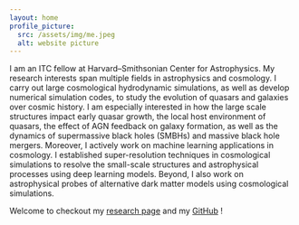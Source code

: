 ```yaml
---
layout: home
profile_picture:
  src: /assets/img/me.jpeg
  alt: website picture
---
```




<p>
I am an ITC fellow at Harvard–Smithsonian Center for Astrophysics. My research interests span multiple fields in astrophysics and cosmology. I carry out large cosmological hydrodynamic simulations, as well as develop numerical simulation codes, to study the evolution of quasars and galaxies over cosmic history. I am especially interested in how the large scale structures impact early quasar growth, the local host environment of quasars, the effect of AGN feedback on galaxy formation, as well as the dynamics of supermassive black holes (SMBHs) and massive black hole mergers. Moreover, I actively work on machine learning applications in cosmology. I established super-resolution techniques in cosmological simulations to resolve the small-scale structures and astrophysical processes using deep learning models. Beyond, I also work on astrophysical probes of alternative dark matter models using cosmological simulations. 
</p>


<p>
  Welcome to checkout my <a href="https://yueyingn.github.io/research">research page</a> and my <a href="https://github.com/yueyingn">GitHub</a> !
</p>
